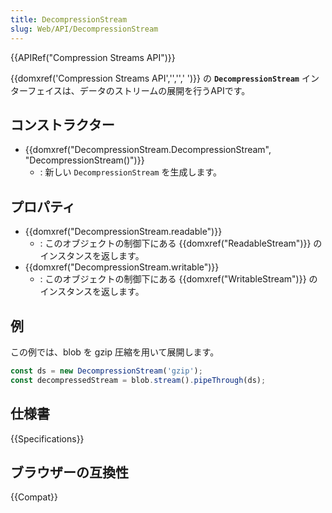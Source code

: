 ```yaml
---
title: DecompressionStream
slug: Web/API/DecompressionStream
---
```


{{APIRef("Compression Streams API")}}

{{domxref('Compression Streams API','','',' ')}} の **`DecompressionStream`** インターフェイスは、データのストリームの展開を行うAPIです。

## コンストラクター

- {{domxref("DecompressionStream.DecompressionStream", "DecompressionStream()")}}
  - : 新しい `DecompressionStream` を生成します。

## プロパティ

- {{domxref("DecompressionStream.readable")}}
  - : このオブジェクトの制御下にある {{domxref("ReadableStream")}} のインスタンスを返します。
- {{domxref("DecompressionStream.writable")}}
  - : このオブジェクトの制御下にある {{domxref("WritableStream")}} のインスタンスを返します。

## 例

この例では、blob を gzip 圧縮を用いて展開します。

```js
const ds = new DecompressionStream('gzip');
const decompressedStream = blob.stream().pipeThrough(ds);
```

## 仕様書

{{Specifications}}

## ブラウザーの互換性

{{Compat}}
